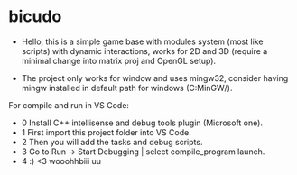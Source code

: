 # bicudo

- Hello, this is a simple game base with modules system (most like scripts) with dynamic interactions,
works for 2D and 3D (require a minimal change into matrix proj and OpenGL setup).

- The project only works for window and uses mingw32, consider having mingw installed in default path for
windows (C:MinGW/).

For compile and run in VS Code: 
- 0 Install C++ intellisense and debug tools plugin (Microsoft one).
- 1 First import this project folder into VS Code.
- 2 Then you will add the tasks and debug scripts.
- 3 Go to Run -> Start Debugging | select compile_program launch.
- 4 :) <3 wooohhbiii uu
